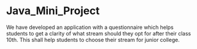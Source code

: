 # Java_Mini_Project
We have developed an application with a questionnaire which helps students to get a clarity of what 
stream should they opt for after their class 10th. This shall help students to choose their 
stream for junior college.
